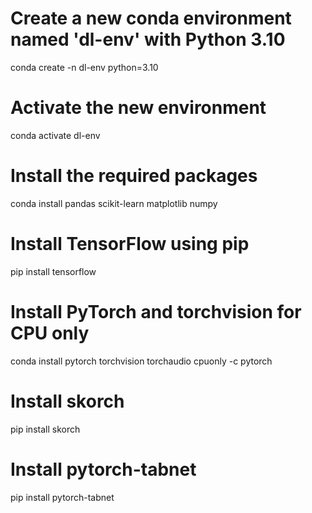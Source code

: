# Create a new conda environment named 'dl-env' with Python 3.10
conda create -n dl-env python=3.10

# Activate the new environment
conda activate dl-env

# Install the required packages
conda install pandas scikit-learn matplotlib numpy

# Install TensorFlow using pip
pip install tensorflow

# Install PyTorch and torchvision for CPU only
conda install pytorch torchvision torchaudio cpuonly -c pytorch

# Install skorch
pip install skorch

# Install pytorch-tabnet
pip install pytorch-tabnet